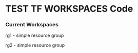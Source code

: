 # TEST TF WORKSPACES Code

### Current Workspaces

rg1 - simple resource group

rg2 - simple resource group

